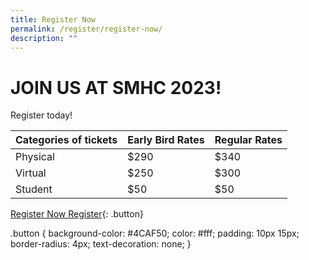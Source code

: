 ```yaml
---
title: Register Now
permalink: /register/register-now/
description: ""
---
```

# JOIN US AT SMHC 2023!

Register today!

| Categories of tickets | Early Bird Rates | Regular Rates |
| -------- | -------- | -------- |
| Physical     | $290     | $340     |
| Virtual     | $250     | $300     |
| Student     | $50     | $50     |

[Register Now  ]()
[Register](https://imh-test-staging.netlify.app/about/welcome-message/){: .button}

.button {
  background-color: #4CAF50;
  color: #fff;
  padding: 10px 15px;
  border-radius: 4px;
  text-decoration: none;
}
